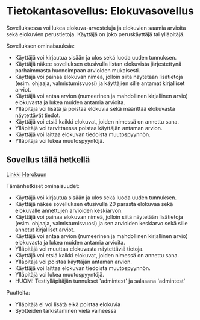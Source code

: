 # Tietokantasovellus: Elokuvasovellus

Sovelluksessa voi lukea elokuva-arvosteluja ja elokuvien saamia arvioita sekä elokuvien perustietoja.
Käyttäjä on joko peruskäyttäjä tai ylläpitäjä.

Sovelluksen ominaisuuksia:
- Käyttäjä voi kirjautua sisään ja ulos sekä luoda uuden tunnuksen.
- Käyttäjä näkee sovelluksen etusivulla listan elokuvista järjestettynä parhaimmasta huonoimpaan arvioiden mukaisesti.
- Käyttäjä voi painaa elokuvan nimeä, jolloin siitä näytetään lisätietoja (esim. ohjaaja, valmistumisvuosi) ja käyttäjien sille antamat kirjalliset arviot.
- Käyttäjä voi antaa arvion (numeerinen ja mahdollinen kirjallinen arvio) elokuvasta ja lukea muiden antamia arvioita.
- Ylläpitäjä voi lisätä ja poistaa elokuvia sekä määrittää elokuvasta näytettävät tiedot.
- Käyttäjä voi etsiä kaikki elokuvat, joiden nimessä on annettu sana.
- Ylläpitäjä voi tarvittaessa poistaa käyttäjän antaman arvion.
- Käyttäjä voi laittaa elokuvan tiedoista muutospyynnön.
- Ylläpitäjä voi lukea muutospyyntöjä.

## Sovellus tällä hetkellä

[Linkki Herokuun](https://tsoha-movies.herokuapp.com)

Tämänhetkiset ominaisuudet:
- Käyttäjä voi kirjautua sisään ja ulos sekä luoda uuden tunnuksen.
- Käyttäjä näkee sovelluksen etusivulla 20 parasta elokuvaa sekä elokuvalle annettujen arvioiden keskiarvon.
- Käyttäjä voi painaa elokuvan nimeä, jolloin siitä näytetään lisätietoja (esim. ohjaaja, valmistumisvuosi) ja sen arvioiden keskiarvo sekä sille annetut kirjalliset arviot.
- Käyttäjä voi antaa arvion (numeerinen ja mahdollinen kirjallinen arvio) elokuvasta ja lukea muiden antamia arvioita.
- Ylläpitäjä voi muuttaa elokuvasta näytettäviä tietoja.
- Käyttäjä voi etsiä kaikki elokuvat, joiden nimessä on annettu sana.
- Ylläpitäjä voi poistaa käyttäjän antaman arvion.
- Käyttäjä voi laittaa elokuvan tiedoista muutospyynnön.
- Ylläpitäjä voi lukea muutospyyntöjä.
- HUOM! Testiylläpitäjän tunnukset 'admintest' ja salasana 'admintest'

Puutteita:
- Ylläpitäjä ei voi lisätä eikä poistaa elokuvia
- Syötteiden tarkistaminen vielä vaiheessa
